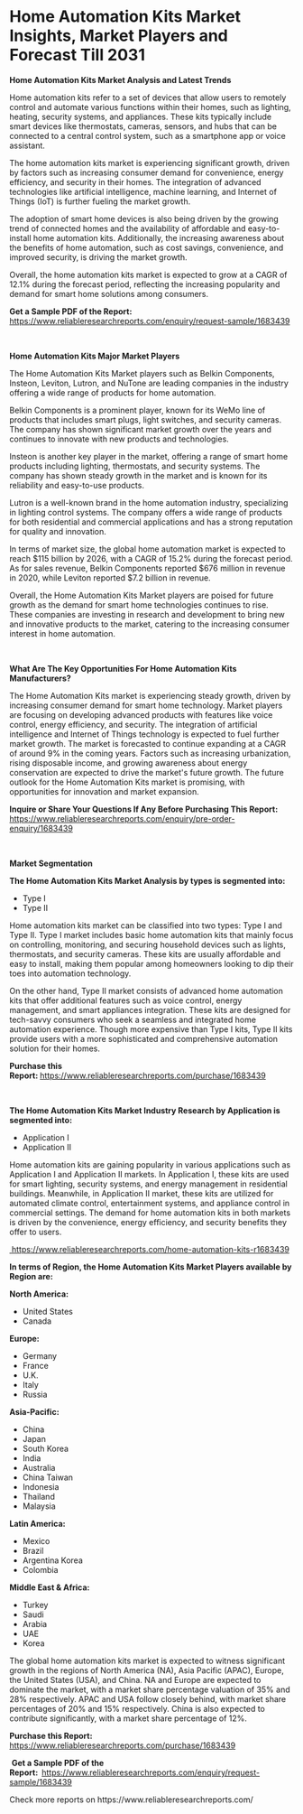 <p><h1>Home Automation Kits Market Insights, Market Players and Forecast Till 2031</h1></p><p><strong>Home Automation Kits Market Analysis and Latest Trends</strong></p>
<p><p>Home automation kits refer to a set of devices that allow users to remotely control and automate various functions within their homes, such as lighting, heating, security systems, and appliances. These kits typically include smart devices like thermostats, cameras, sensors, and hubs that can be connected to a central control system, such as a smartphone app or voice assistant.</p><p>The home automation kits market is experiencing significant growth, driven by factors such as increasing consumer demand for convenience, energy efficiency, and security in their homes. The integration of advanced technologies like artificial intelligence, machine learning, and Internet of Things (IoT) is further fueling the market growth.</p><p>The adoption of smart home devices is also being driven by the growing trend of connected homes and the availability of affordable and easy-to-install home automation kits. Additionally, the increasing awareness about the benefits of home automation, such as cost savings, convenience, and improved security, is driving the market growth.</p><p>Overall, the home automation kits market is expected to grow at a CAGR of 12.1% during the forecast period, reflecting the increasing popularity and demand for smart home solutions among consumers.</p></p>
<p><strong>Get a Sample PDF of the Report:&nbsp;</strong> <a href="https://www.reliableresearchreports.com/enquiry/request-sample/1683439">https://www.reliableresearchreports.com/enquiry/request-sample/1683439</a></p>
<p>&nbsp;</p>
<p><strong>Home Automation Kits Major Market Players</strong></p>
<p><p>The Home Automation Kits Market players such as Belkin Components, Insteon, Leviton, Lutron, and NuTone are leading companies in the industry offering a wide range of products for home automation.</p><p>Belkin Components is a prominent player, known for its WeMo line of products that includes smart plugs, light switches, and security cameras. The company has shown significant market growth over the years and continues to innovate with new products and technologies.</p><p>Insteon is another key player in the market, offering a range of smart home products including lighting, thermostats, and security systems. The company has shown steady growth in the market and is known for its reliability and easy-to-use products.</p><p>Lutron is a well-known brand in the home automation industry, specializing in lighting control systems. The company offers a wide range of products for both residential and commercial applications and has a strong reputation for quality and innovation.</p><p>In terms of market size, the global home automation market is expected to reach $115 billion by 2026, with a CAGR of 15.2% during the forecast period. As for sales revenue, Belkin Components reported $676 million in revenue in 2020, while Leviton reported $7.2 billion in revenue.</p><p>Overall, the Home Automation Kits Market players are poised for future growth as the demand for smart home technologies continues to rise. These companies are investing in research and development to bring new and innovative products to the market, catering to the increasing consumer interest in home automation.</p></p>
<p>&nbsp;</p>
<p><strong>What Are The Key Opportunities For Home Automation Kits Manufacturers?</strong></p>
<p><p>The Home Automation Kits market is experiencing steady growth, driven by increasing consumer demand for smart home technology. Market players are focusing on developing advanced products with features like voice control, energy efficiency, and security. The integration of artificial intelligence and Internet of Things technology is expected to fuel further market growth. The market is forecasted to continue expanding at a CAGR of around 9% in the coming years. Factors such as increasing urbanization, rising disposable income, and growing awareness about energy conservation are expected to drive the market's future growth. The future outlook for the Home Automation Kits market is promising, with opportunities for innovation and market expansion.</p></p>
<p><strong>Inquire or Share Your Questions If Any Before Purchasing This Report:</strong> <a href="https://www.reliableresearchreports.com/enquiry/pre-order-enquiry/1683439">https://www.reliableresearchreports.com/enquiry/pre-order-enquiry/1683439</a></p>
<p>&nbsp;</p>
<p><strong>Market Segmentation</strong></p>
<p><strong>The Home Automation Kits Market Analysis by types is segmented into:</strong></p>
<p><ul><li>Type I</li><li>Type II</li></ul></p>
<p><p>Home automation kits market can be classified into two types: Type I and Type II. Type I market includes basic home automation kits that mainly focus on controlling, monitoring, and securing household devices such as lights, thermostats, and security cameras. These kits are usually affordable and easy to install, making them popular among homeowners looking to dip their toes into automation technology. </p><p>On the other hand, Type II market consists of advanced home automation kits that offer additional features such as voice control, energy management, and smart appliances integration. These kits are designed for tech-savvy consumers who seek a seamless and integrated home automation experience. Though more expensive than Type I kits, Type II kits provide users with a more sophisticated and comprehensive automation solution for their homes.</p></p>
<p><strong>Purchase this Report:&nbsp;</strong><a href="https://www.reliableresearchreports.com/purchase/1683439">https://www.reliableresearchreports.com/purchase/1683439</a></p>
<p>&nbsp;</p>
<p><strong>The Home Automation Kits Market Industry Research by Application is segmented into:</strong></p>
<p><ul><li>Application I</li><li>Application II</li></ul></p>
<p><p>Home automation kits are gaining popularity in various applications such as Application I and Application II markets. In Application I, these kits are used for smart lighting, security systems, and energy management in residential buildings. Meanwhile, in Application II market, these kits are utilized for automated climate control, entertainment systems, and appliance control in commercial settings. The demand for home automation kits in both markets is driven by the convenience, energy efficiency, and security benefits they offer to users.</p></p>
<p><a href="https://www.reliableresearchreports.com/home-automation-kits-r1683439">&nbsp;https://www.reliableresearchreports.com/home-automation-kits-r1683439</a></p>
<p><strong>In terms of Region, the Home Automation Kits Market Players available by Region are:</strong></p>
<p>
    <p> <strong> North America: </strong>
        <ul>
            <li>United States</li>
            <li>Canada</li>
        </ul>
        </p> 
    <p> <strong> Europe: </strong>
        <ul>
            <li>Germany</li>
            <li>France</li>
            <li>U.K.</li>
            <li>Italy</li>
            <li>Russia</li>
        </ul>
        </p> 
    <p> <strong> Asia-Pacific: </strong>
        <ul>
            <li>China</li>
            <li>Japan</li>
            <li>South Korea</li>
            <li>India</li>
            <li>Australia</li>
            <li>China Taiwan</li>
            <li>Indonesia</li>
            <li>Thailand</li>
            <li>Malaysia</li>
        </ul>
        </p> 
    <p> <strong> Latin America: </strong>
        <ul>
            <li>Mexico</li>
            <li>Brazil</li>
            <li>Argentina Korea</li>
            <li>Colombia</li>
        </ul>
        </p> 
    <p> <strong> Middle East & Africa: </strong>
        <ul>
            <li>Turkey</li>
            <li>Saudi</li>
            <li>Arabia</li>
            <li>UAE</li>
            <li>Korea</li>
        </ul>
    </p>
    </p>
<p><p>The global home automation kits market is expected to witness significant growth in the regions of North America (NA), Asia Pacific (APAC), Europe, the United States (USA), and China. NA and Europe are expected to dominate the market, with a market share percentage valuation of 35% and 28% respectively. APAC and USA follow closely behind, with market share percentages of 20% and 15% respectively. China is also expected to contribute significantly, with a market share percentage of 12%.</p></p>
<p><strong>Purchase this Report: </strong><a href="https://www.reliableresearchreports.com/purchase/1683439">https://www.reliableresearchreports.com/purchase/1683439</a></p>
<p>&nbsp;<strong>Get a Sample PDF of the Report:&nbsp;&nbsp;</strong><a href="https://www.reliableresearchreports.com/enquiry/request-sample/1683439">https://www.reliableresearchreports.com/enquiry/request-sample/1683439</a></p>
<p><strong></strong></p>
<p>Check more reports on https://www.reliableresearchreports.com/</p>